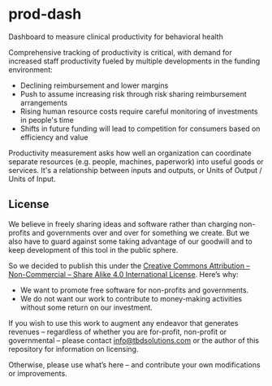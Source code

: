 # prod-dash
Dashboard to measure clinical productivity for behavioral health

 Comprehensive tracking of productivity is critical, with demand for increased staff productivity fueled by multiple developments in the funding environment:
* Declining reimbursement and lower margins
* Push to assume increasing risk through risk sharing reimbursement arrangements
* Rising human resource costs require careful monitoring of investments in people's time
* Shifts in future funding will lead to competition for consumers based on efficiency and value

Productivity measurement asks how well an organization can coordinate separate resources (e.g. people, machines, paperwork) into useful goods or services. It's a relationship between inputs and outputs, or Units of Output / Units of Input.

## License
We believe in freely sharing ideas and software rather than charging non-profits and governments over and over for something we create.  But we also have to guard against some taking advantage of our goodwill and to keep development of this tool in the public sphere. 
 
So we decided to publish this under the [Creative Commons Attribution – Non-Commercial – Share Alike 4.0 International License](http://creativecommons.org/licenses/by-nc-sa/4.0/). Here’s why:
* We want to promote free software for non-profits and governments.
* We do not want our work to contribute to money-making activities without some return on our investment.

If you wish to use this work to augment any endeavor that generates revenues – regardless of whether you are for-profit, non-profit or governmental – please contact [info@tbdsolutions.com](info@tbdsolutions.com) or the author of this repository for information on licensing.

Otherwise, please use what’s here – and contribute your own modifications or improvements.
